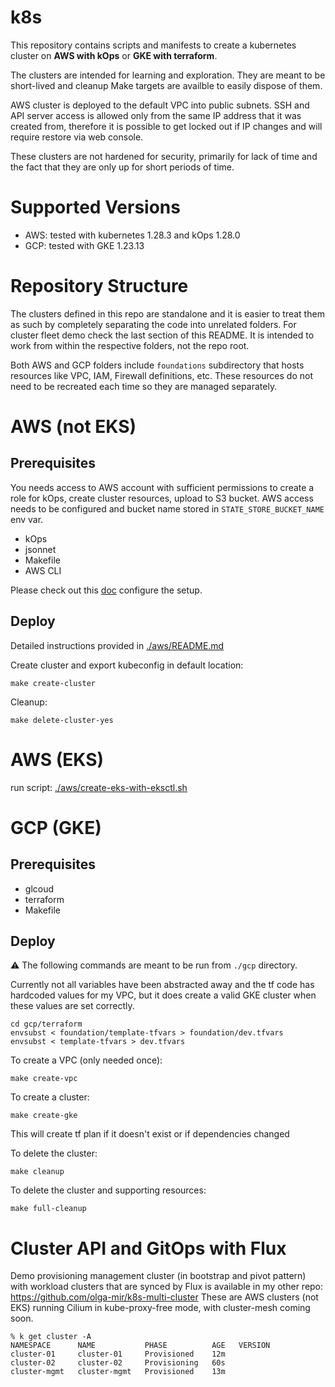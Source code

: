 # k8s

This repository contains scripts and manifests to create a kubernetes cluster on **AWS with kOps** or **GKE with terraform**.

The clusters are intended for learning and exploration. They are meant to be short-lived and cleanup Make targets are availble to easily dispose of them.

AWS cluster is deployed to the default VPC into public subnets. SSH and API server access is allowed only from the same IP address that it was created from, therefore it is possible to get locked out if IP changes and will require restore via web console.

These clusters are not hardened for security, primarily for lack of time and the fact that they are only up for short periods of time.

# Supported Versions

* AWS: tested with kubernetes 1.28.3 and kOps 1.28.0
* GCP: tested with GKE 1.23.13

# Repository Structure

The clusters defined in this repo are standalone and it is easier to treat them as such by completely separating the code into unrelated folders. For cluster fleet demo check the last section of this README.
It is intended to work from within the respective folders, not the repo root.

Both AWS and GCP folders include `foundations` subdirectory that hosts resources like VPC, IAM, Firewall definitions, etc. These resources do not need to be recreated each time so they are managed separately.

# AWS (not EKS)

## Prerequisites

You needs access to AWS account with sufficient permissions to create a role for kOps, create cluster resources, upload to S3 bucket.
AWS access needs to be configured and bucket name stored in `STATE_STORE_BUCKET_NAME` env var.

* kOps
* jsonnet
* Makefile
* AWS CLI

Please check out this [doc](docs/setup.md) configure the setup.

## Deploy

Detailed instructions provided in [./aws/README.md](./aws/README.md)

Create cluster and export kubeconfig in default location:
```
make create-cluster
```

Cleanup:
```
make delete-cluster-yes
```


# AWS (EKS)

run script: [./aws/create-eks-with-eksctl.sh](./aws/create-eks-with-eksctl.sh)


# GCP (GKE)

## Prerequisites

* glcoud
* terraform
* Makefile

## Deploy

:warning: The following commands are meant to be run from `./gcp` directory.

Currently not all variables have been abstracted away and the tf code has hardcoded values for my VPC, but it does create a valid GKE cluster when these values are set correctly.

```
cd gcp/terraform
envsubst < foundation/template-tfvars > foundation/dev.tfvars
envsubst < template-tfvars > dev.tfvars
```

To create a VPC (only needed once):
```
make create-vpc
```

To create a cluster:

```
make create-gke
```
This will create tf plan if it doesn't exist or if dependencies changed

To delete the cluster:
```
make cleanup
```

To delete the cluster and supporting resources:
```
make full-cleanup
```


# Cluster API and GitOps with Flux

Demo provisioning management cluster (in bootstrap and pivot pattern) with workload clusters that are synced by Flux is available in my other repo: https://github.com/olga-mir/k8s-multi-cluster
These are AWS clusters (not EKS) running Cilium in kube-proxy-free mode, with cluster-mesh coming soon.

```
% k get cluster -A
NAMESPACE      NAME           PHASE          AGE   VERSION
cluster-01     cluster-01     Provisioned    12m
cluster-02     cluster-02     Provisioning   60s
cluster-mgmt   cluster-mgmt   Provisioned    13m
```
